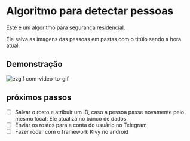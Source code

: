 # Algoritmo para detectar pessoas

Este é um algoritmo para segurança residencial.

Ele salva as imagens das pessoas em pastas com o titúlo sendo a hora atual.

## Demonstração

![ezgif com-video-to-gif](https://user-images.githubusercontent.com/34286800/72556505-20bfef00-3875-11ea-9e25-5c1d692fe8cd.gif)


## próximos passos
- [ ] Salvar o rosto e atribuir um ID, caso a pessoa passe novamente pelo mesmo local: Ele atualiza no banco de dados
- [ ] Enviar os rostos para a conta do usuário no Telegram
- [ ] Fazer rodar com o framework Kivy no android
